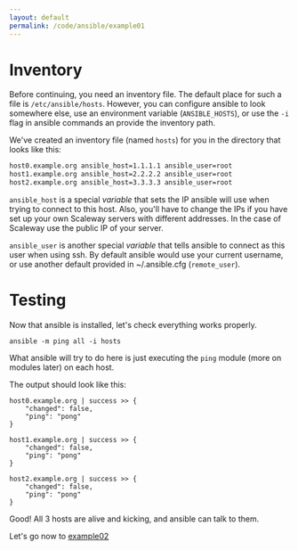 ```yaml
---
layout: default
permalink: /code/ansible/example01
---
```


# Inventory

Before continuing, you need an inventory file.
The default place for such a file is  `/etc/ansible/hosts`.
However, you can configure ansible to look somewhere else, use an environment variable (`ANSIBLE_HOSTS`), or use the `-i` flag in ansible commands an provide the inventory path.

We've created an inventory file (named `hosts`) for you in the directory that looks like this:

```bash
host0.example.org ansible_host=1.1.1.1 ansible_user=root
host1.example.org ansible_host=2.2.2.2 ansible_user=root
host2.example.org ansible_host=3.3.3.3 ansible_user=root
```

`ansible_host` is a special _variable_ that sets the IP ansible will use when trying to connect to this host.
Also, you'll have to change the IPs if you have set up your own Scaleway servers with different addresses.
In the case of Scaleway use the public IP of your server.

`ansible_user` is another special _variable_ that tells ansible to connect as this user when using ssh.
By default ansible would use your current username, or use another default provided in ~/.ansible.cfg (`remote_user`).

# Testing

Now that ansible is installed, let's check everything works properly.

```
ansible -m ping all -i hosts
```

What ansible will try to do here is just executing the `ping` module (more on modules later) on each host.

The output should look like this:

```
host0.example.org | success >> {
    "changed": false,
    "ping": "pong"
}

host1.example.org | success >> {
    "changed": false,
    "ping": "pong"
}

host2.example.org | success >> {
    "changed": false,
    "ping": "pong"
}
```

Good! All 3 hosts are alive and kicking, and ansible can talk to them.

Let's go now to [example02](../example02)
